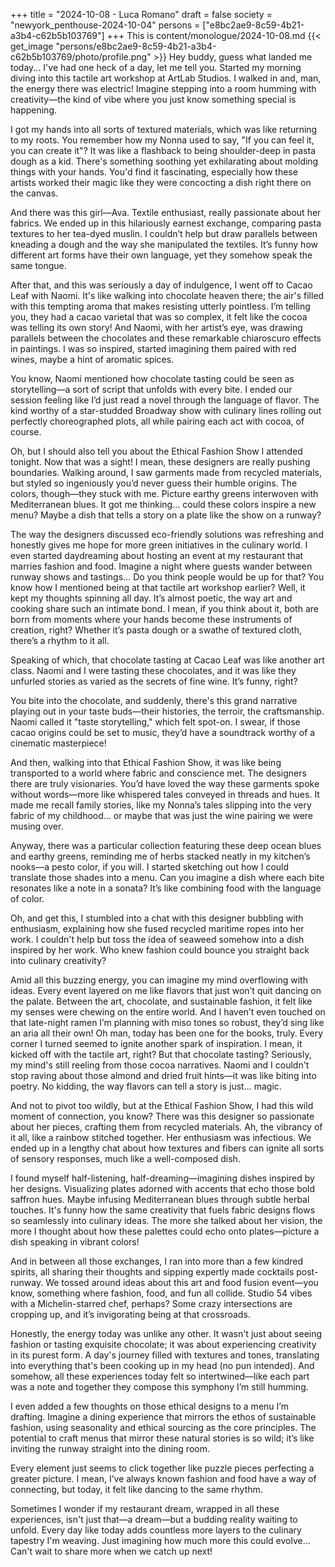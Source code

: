 +++
title = "2024-10-08 - Luca Romano"
draft = false
society = "newyork_penthouse-2024-10-04"
persons = ["e8bc2ae9-8c59-4b21-a3b4-c62b5b103769"]
+++
This is content/monologue/2024-10-08.md
{{< get_image "persons/e8bc2ae9-8c59-4b21-a3b4-c62b5b103769/photo/profile.png" >}}
Hey buddy, guess what landed me today...
I've had one heck of a day, let me tell you. Started my morning diving into this tactile art workshop at ArtLab Studios. I walked in and, man, the energy there was electric! Imagine stepping into a room humming with creativity—the kind of vibe where you just know something special is happening.

I got my hands into all sorts of textured materials, which was like returning to my roots. You remember how my Nonna used to say, "If you can feel it, you can create it"? It was like a flashback to being shoulder-deep in pasta dough as a kid. There's something soothing yet exhilarating about molding things with your hands. You'd find it fascinating, especially how these artists worked their magic like they were concocting a dish right there on the canvas.

And there was this girl—Ava. Textile enthusiast, really passionate about her fabrics. We ended up in this hilariously earnest exchange, comparing pasta textures to her tea-dyed muslin. I couldn’t help but draw parallels between kneading a dough and the way she manipulated the textiles. It’s funny how different art forms have their own language, yet they somehow speak the same tongue.

After that, and this was seriously a day of indulgence, I went off to Cacao Leaf with Naomi. It's like walking into chocolate heaven there; the air's filled with this tempting aroma that makes resisting utterly pointless. I’m telling you, they had a cacao varietal that was so complex, it felt like the cocoa was telling its own story! And Naomi, with her artist’s eye, was drawing parallels between the chocolates and these remarkable chiaroscuro effects in paintings. I was so inspired, started imagining them paired with red wines, maybe a hint of aromatic spices. 

You know, Naomi mentioned how chocolate tasting could be seen as storytelling—a sort of script that unfolds with every bite. I ended our session feeling like I’d just read a novel through the language of flavor. The kind worthy of a star-studded Broadway show with culinary lines rolling out perfectly choreographed plots, all while pairing each act with cocoa, of course.

Oh, but I should also tell you about the Ethical Fashion Show I attended tonight. Now that was a sight! I mean, these designers are really pushing boundaries. Walking around, I saw garments made from recycled materials, but styled so ingeniously you’d never guess their humble origins. The colors, though—they stuck with me. Picture earthy greens interwoven with Mediterranean blues. It got me thinking... could these colors inspire a new menu? Maybe a dish that tells a story on a plate like the show on a runway?

The way the designers discussed eco-friendly solutions was refreshing and honestly gives me hope for more green initiatives in the culinary world. I even started daydreaming about hosting an event at my restaurant that marries fashion and food. Imagine a night where guests wander between runway shows and tastings... Do you think people would be up for that?
You know how I mentioned being at that tactile art workshop earlier? Well, it kept my thoughts spinning all day. It’s almost poetic, the way art and cooking share such an intimate bond. I mean, if you think about it, both are born from moments where your hands become these instruments of creation, right? Whether it’s pasta dough or a swathe of textured cloth, there’s a rhythm to it all.

Speaking of which, that chocolate tasting at Cacao Leaf was like another art class. Naomi and I were tasting these chocolates, and it was like they unfurled stories as varied as the secrets of fine wine. It’s funny, right? 

You bite into the chocolate, and suddenly, there's this grand narrative playing out in your taste buds—their histories, the terroir, the craftsmanship. Naomi called it "taste storytelling," which felt spot-on. I swear, if those cacao origins could be set to music, they’d have a soundtrack worthy of a cinematic masterpiece!

And then, walking into that Ethical Fashion Show, it was like being transported to a world where fabric and conscience met. The designers there are truly visionaries. You’d have loved the way these garments spoke without words—more like whispered tales conveyed in threads and hues. It made me recall family stories, like my Nonna’s tales slipping into the very fabric of my childhood... or maybe that was just the wine pairing we were musing over. 

Anyway, there was a particular collection featuring these deep ocean blues and earthy greens, reminding me of herbs stacked neatly in my kitchen’s nooks—a pesto color, if you will. I started sketching out how I could translate those shades into a menu. Can you imagine a dish where each bite resonates like a note in a sonata? It’s like combining food with the language of color.

Oh, and get this, I stumbled into a chat with this designer bubbling with enthusiasm, explaining how she fused recycled maritime ropes into her work. I couldn't help but toss the idea of seaweed somehow into a dish inspired by her work. Who knew fashion could bounce you straight back into culinary creativity?

Amid all this buzzing energy, you can imagine my mind overflowing with ideas. Every event layered on me like flavors that just won’t quit dancing on the palate. Between the art, chocolate, and sustainable fashion, it felt like my senses were chewing on the entire world. And I haven’t even touched on that late-night ramen I’m planning with miso tones so robust, they’d sing like an aria all their own!
 Oh man, today has been one for the books, truly. Every corner I turned seemed to ignite another spark of inspiration. I mean, it kicked off with the tactile art, right? But that chocolate tasting? Seriously, my mind's still reeling from those cocoa narratives. Naomi and I couldn't stop raving about those almond and dried fruit hints—it was like biting into poetry. No kidding, the way flavors can tell a story is just... magic. 

And not to pivot too wildly, but at the Ethical Fashion Show, I had this wild moment of connection, you know? There was this designer so passionate about her pieces, crafting them from recycled materials. Ah, the vibrancy of it all, like a rainbow stitched together. Her enthusiasm was infectious. We ended up in a lengthy chat about how textures and fibers can ignite all sorts of sensory responses, much like a well-composed dish.

I found myself half-listening, half-dreaming—imagining dishes inspired by her designs. Visualizing plates adorned with accents that echo those bold saffron hues. Maybe infusing Mediterranean blues through subtle herbal touches. It's funny how the same creativity that fuels fabric designs flows so seamlessly into culinary ideas. The more she talked about her vision, the more I thought about how these palettes could echo onto plates—picture a dish speaking in vibrant colors!

And in between all those exchanges, I ran into more than a few kindred spirits, all sharing their thoughts and sipping expertly made cocktails post-runway. We tossed around ideas about this art and food fusion event—you know, something where fashion, food, and fun all collide. Studio 54 vibes with a Michelin-starred chef, perhaps? Some crazy intersections are cropping up, and it’s invigorating being at that crossroads.

Honestly, the energy today was unlike any other. It wasn't just about seeing fashion or tasting exquisite chocolate; it was about experiencing creativity in its purest form. A day's journey filled with textures and tones, translating into everything that's been cooking up in my head (no pun intended). And somehow, all these experiences today felt so intertwined—like each part was a note and together they compose this symphony I’m still humming.

I even added a few thoughts on those ethical designs to a menu I’m drafting. Imagine a dining experience that mirrors the ethos of sustainable fashion, using seasonality and ethical sourcing as the core principles. The potential to craft menus that mirror these natural stories is so wild; it’s like inviting the runway straight into the dining room. 

Every element just seems to click together like puzzle pieces perfecting a greater picture. I mean, I’ve always known fashion and food have a way of connecting, but today, it felt like dancing to the same rhythm. 

Sometimes I wonder if my restaurant dream, wrapped in all these experiences, isn't just that—a dream—but a budding reality waiting to unfold. Every day like today adds countless more layers to the culinary tapestry I'm weaving. Just imagining how much more this could evolve...
Can't wait to share more when we catch up next!
